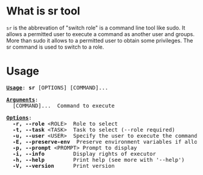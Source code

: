 # What is sr tool

`sr` is the abbrevation of "switch role" is a command line tool like sudo. It allows a permitted user to execute a command as another user and groups. More than sudo it allows to a permitted user to obtain some privileges. The sr command is used to switch to a role.

# Usage

<pre>
<u><b>Usage</b></u>: <b>sr</b> [OPTIONS] [COMMAND]...

<u><b>Arguments</b></u>:
  [COMMAND]...  Command to execute

<u><b>Options</b></u>:
  <b>-r, --role</b> &lt;ROLE&gt;  Role to select
  <b>-t, --task</b> &lt;TASK&gt;  Task to select (--role required)
  <b>-u, --user</b> &lt;USER&gt;  Specify the user to execute the command as
  <b>-E, --preserve-env</b>  Preserve environment variables if allowed by a matching task
  <b>-p, --prompt</b> &lt;PROMPT&gt; Prompt to display
  <b>-i, --info</b>         Display rights of executor
  <b>-h, --help</b>         Print help (see more with '--help')
  <b>-V, --version</b>      Print version
</pre>